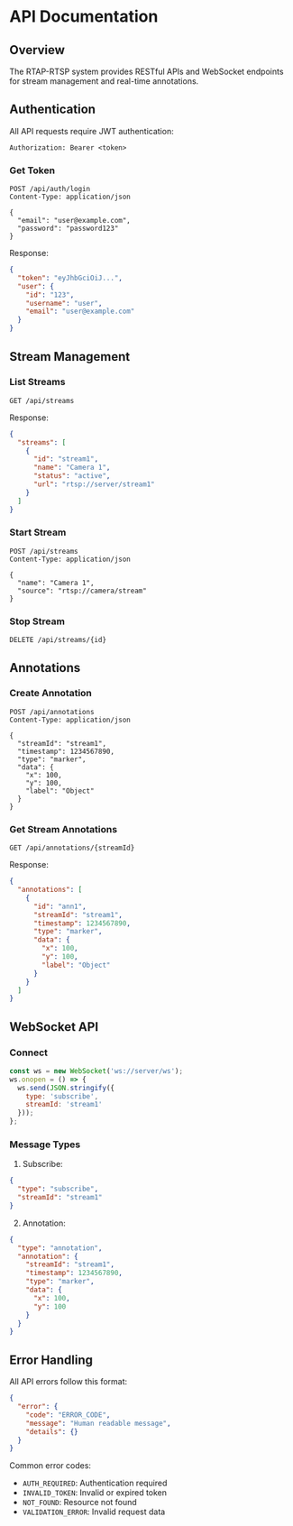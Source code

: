 # API Documentation

## Overview

The RTAP-RTSP system provides RESTful APIs and WebSocket endpoints for stream management and real-time annotations.

## Authentication

All API requests require JWT authentication:

```http
Authorization: Bearer <token>
```

### Get Token

```http
POST /api/auth/login
Content-Type: application/json

{
  "email": "user@example.com",
  "password": "password123"
}
```

Response:
```json
{
  "token": "eyJhbGciOiJ...",
  "user": {
    "id": "123",
    "username": "user",
    "email": "user@example.com"
  }
}
```

## Stream Management

### List Streams

```http
GET /api/streams
```

Response:
```json
{
  "streams": [
    {
      "id": "stream1",
      "name": "Camera 1",
      "status": "active",
      "url": "rtsp://server/stream1"
    }
  ]
}
```

### Start Stream

```http
POST /api/streams
Content-Type: application/json

{
  "name": "Camera 1",
  "source": "rtsp://camera/stream"
}
```

### Stop Stream

```http
DELETE /api/streams/{id}
```

## Annotations

### Create Annotation

```http
POST /api/annotations
Content-Type: application/json

{
  "streamId": "stream1",
  "timestamp": 1234567890,
  "type": "marker",
  "data": {
    "x": 100,
    "y": 100,
    "label": "Object"
  }
}
```

### Get Stream Annotations

```http
GET /api/annotations/{streamId}
```

Response:
```json
{
  "annotations": [
    {
      "id": "ann1",
      "streamId": "stream1",
      "timestamp": 1234567890,
      "type": "marker",
      "data": {
        "x": 100,
        "y": 100,
        "label": "Object"
      }
    }
  ]
}
```

## WebSocket API

### Connect

```javascript
const ws = new WebSocket('ws://server/ws');
ws.onopen = () => {
  ws.send(JSON.stringify({
    type: 'subscribe',
    streamId: 'stream1'
  }));
};
```

### Message Types

1. Subscribe:
```json
{
  "type": "subscribe",
  "streamId": "stream1"
}
```

2. Annotation:
```json
{
  "type": "annotation",
  "annotation": {
    "streamId": "stream1",
    "timestamp": 1234567890,
    "type": "marker",
    "data": {
      "x": 100,
      "y": 100
    }
  }
}
```

## Error Handling

All API errors follow this format:

```json
{
  "error": {
    "code": "ERROR_CODE",
    "message": "Human readable message",
    "details": {}
  }
}
```

Common error codes:
- `AUTH_REQUIRED`: Authentication required
- `INVALID_TOKEN`: Invalid or expired token
- `NOT_FOUND`: Resource not found
- `VALIDATION_ERROR`: Invalid request data
